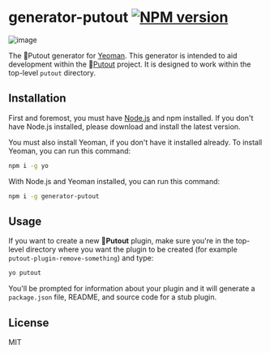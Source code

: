 # generator-putout [![NPM version](https://img.shields.io/npm/v/generator-putout.svg?style=flat)](https://npmjs.org/package/generator-putout)

![image](https://user-images.githubusercontent.com/1573141/187409656-fdd6a1f6-3ae2-4752-a30e-a8420011fcdd.png)


The 🐊Putout generator for [Yeoman](https://yeoman.io/). This generator is intended to aid development within the 🐊[Putout](https://github.com/coderaiser/putout) project. It is designed to work within the top-level `putout` directory.

## Installation

First and foremost, you must have [Node.js](https://nodejs.org/) and npm installed. If you don't have Node.js installed, please download and install the latest version.

You must also install Yeoman, if you don't have it installed already. To install Yeoman, you can run this command:

```sh
npm i -g yo
```

With Node.js and Yeoman installed, you can run this command:

```sh
npm i -g generator-putout
```

## Usage

If you want to create a new **🐊Putout** plugin, make sure you're in the top-level directory where you want the plugin to be created (for example `putout-plugin-remove-something`) and type:

```sh
yo putout
```

You'll be prompted for information about your plugin and it will generate a `package.json` file, README, and source code for a stub plugin.

## License

MIT
